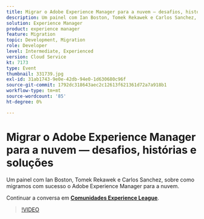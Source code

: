 ```yaml
---
title: Migrar o Adobe Experience Manager para a nuvem — desafios, histórias e soluções
description: Um painel com Ian Boston, Tomek Rekawek e Carlos Sanchez, sobre como migramos com sucesso o Adobe Experience Manager para a nuvem. Esta sessão foi entregue como parte do evento Conteúdo do Adobe Developers Live.
solution: Experience Manager
product: experience manager
feature: Migration
topic: Development, Migration
role: Developer
level: Intermediate, Experienced
version: Cloud Service
kt: 7173
type: Event
thumbnail: 331739.jpg
exl-id: 31ab1743-9e0e-42db-94e0-1d630680c96f
source-git-commit: 1792dc318643aec2c12613f621361d72a7a918b1
workflow-type: tm+mt
source-wordcount: '85'
ht-degree: 0%

---
```


# Migrar o Adobe Experience Manager para a nuvem — desafios, histórias e soluções

Um painel com Ian Boston, Tomek Rekawek e Carlos Sanchez, sobre como migramos com sucesso o Adobe Experience Manager para a nuvem.

Continuar a conversa em **[Comunidades Experience League](https://adobe.ly/36Yd3v6)**.

>[!VIDEO](https://video.tv.adobe.com/v/331739/?quality=12&learn=on&hidetitle=true)

